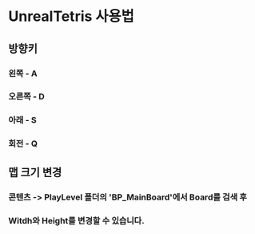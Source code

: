 # UnrealTetris 사용법
## 방향키
### 왼쪽   - A
### 오른쪽 - D
### 아래   - S
### 회전   - Q

## 맵 크기 변경
### 콘텐츠 -> PlayLevel 폴더의 'BP_MainBoard'에서 Board를 검색 후
### Witdh와 Height를 변경할 수 있습니다.
